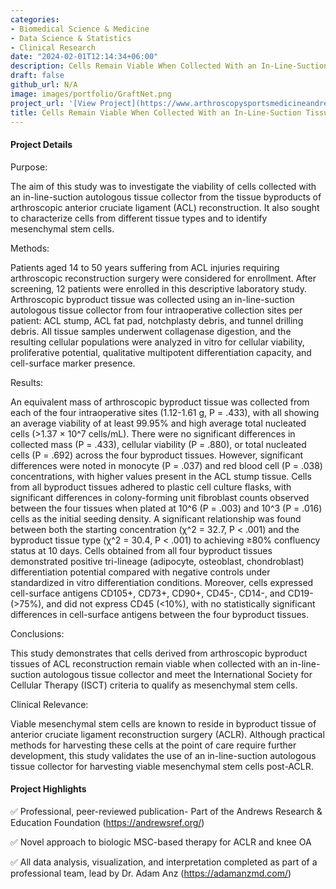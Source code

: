 ```yaml
---
categories:
- Biomedical Science & Medicine
- Data Science & Statistics
- Clinical Research
date: "2024-02-01T12:14:34+06:00"
description: Cells Remain Viable When Collected With an In-Line-Suction Tissue Collector From Byproducts of Anterior Cruciate Ligament Reconstruction Surgery
draft: false
github_url: N/A
image: images/portfolio/GraftNet.png
project_url: '[View Project](https://www.arthroscopysportsmedicineandrehabilitation.org/article/S2666-061X(23)00211-0/fulltext)'
title: Cells Remain Viable When Collected With an In-Line-Suction Tissue Collector From Byproducts of Anterior Cruciate Ligament Reconstruction Surgery
---
```



#### Project Details

Purpose:

The aim of this study was to investigate the viability of cells collected with an in-line-suction autologous tissue collector from the tissue byproducts of arthroscopic anterior cruciate ligament (ACL) reconstruction. It also sought to characterize cells from different tissue types and to identify mesenchymal stem cells.

Methods:

Patients aged 14 to 50 years suffering from ACL injuries requiring arthroscopic reconstruction surgery were considered for enrollment. After screening, 12 patients were enrolled in this descriptive laboratory study. Arthroscopic byproduct tissue was collected using an in-line-suction autologous tissue collector from four intraoperative collection sites per patient: ACL stump, ACL fat pad, notchplasty debris, and tunnel drilling debris. All tissue samples underwent collagenase digestion, and the resulting cellular populations were analyzed in vitro for cellular viability, proliferative potential, qualitative multipotent differentiation capacity, and cell-surface marker presence.

Results:

An equivalent mass of arthroscopic byproduct tissue was collected from each of the four intraoperative sites (1.12-1.61 g, P = .433), with all showing an average viability of at least 99.95% and high average total nucleated cells (>1.37 × 10^7 cells/mL). There were no significant differences in collected mass (P = .433), cellular viability (P = .880), or total nucleated cells (P = .692) across the four byproduct tissues. However, significant differences were noted in monocyte (P = .037) and red blood cell (P = .038) concentrations, with higher values present in the ACL stump tissue. Cells from all byproduct tissues adhered to plastic cell culture flasks, with significant differences in colony-forming unit fibroblast counts observed between the four tissues when plated at 10^6 (P = .003) and 10^3 (P = .016) cells as the initial seeding density. A significant relationship was found between both the starting concentration (χ^2 = 32.7, P < .001) and the byproduct tissue type (χ^2 = 30.4, P < .001) to achieving ≥80% confluency status at 10 days. Cells obtained from all four byproduct tissues demonstrated positive tri-lineage (adipocyte, osteoblast, chondroblast) differentiation potential compared with negative controls under standardized in vitro differentiation conditions. Moreover, cells expressed cell-surface antigens CD105+, CD73+, CD90+, CD45-, CD14-, and CD19- (>75%), and did not express CD45 (<10%), with no statistically significant differences in cell-surface antigens between the four byproduct tissues.

Conclusions:

This study demonstrates that cells derived from arthroscopic byproduct tissues of ACL reconstruction remain viable when collected with an in-line-suction autologous tissue collector and meet the International Society for Cellular Therapy (ISCT) criteria to qualify as mesenchymal stem cells.

Clinical Relevance:

Viable mesenchymal stem cells are known to reside in byproduct tissue of anterior cruciate ligament reconstruction surgery (ACLR). Although practical methods for harvesting these cells at the point of care require further development, this study validates the use of an in-line-suction autologous tissue collector for harvesting viable mesenchymal stem cells post-ACLR.

#### Project Highlights

✅ Professional, peer-reviewed publication- Part of the Andrews Research & Education Foundation (https://andrewsref.org/) 

✅ Novel approach to biologic MSC-based therapy for ACLR and knee OA

✅ All data analysis, visualization, and interpretation completed as part of a professional team, lead by Dr. Adam Anz (https://adamanzmd.com/)